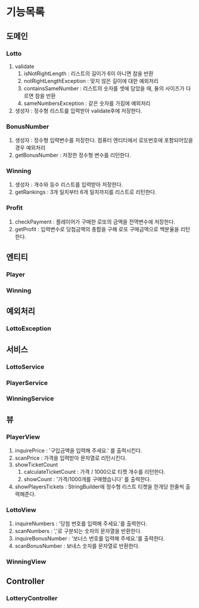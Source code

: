 # 기능목록
## 도메인
### Lotto
1. validate
   1. isNotRightLength : 리스트의 길이가 6이 아니면 참을 반환
   2. notRightLengthException : 맞지 않은 길이에 대한 예외처리
   3. containsSameNumber : 리스트의 숫자를 셋에 담았을 때, 둘의 사이즈가 다르면 참을 반환
   4. sameNumbersException : 같은 숫자를 가짐에 예외처리
2. 생성자 : 정수형 리스트를 입력받아 validate후에 저장한다.

### BonusNumber
1. 생성자 : 정수형 입력변수를 저장한다. 컴퓨터 엔티티에서 로또번호에 포함되어있을 경우 예외처리
2. getBonusNumber : 저장한 정수형 변수를 리턴한다. 

### Winning
1. 생성자 : 개수와 등수 리스트를 입력받아 저장한다. 
2. getRankings : 3개 일치부터 6개 일치까지를 리스트로 리턴한다. 

### Profit
1. checkPayment : 플레이어가 구매한 로또의 금액을 전역변수에 저장한다. 
2. getProfit : 입력변수로 당첨금액의 총합을 구해 로또 구매금액으로 백분율을 리턴한다. 

## 엔티티
### Player

### Winning

## 예외처리
### LottoException

## 서비스
### LottoService

### PlayerService

### WinningService

## 뷰
### PlayerView
1. inquirePrice : '구입금액을 입력해 주세요.' 를 출력시킨다. 
2. scanPrice : 가격을 입력받아 문자열로 리턴시킨다. 
3. showTicketCount
   1. calculateTicketCount : 가격 / 1000으로 티켓 개수를 리턴한다. 
   2. showCount : '가격/1000개를 구매했습니다' 를 출력한다. 
4. showPlayersTickets : StringBuilder에 정수형 리스트 티켓을 한개당 한줄씩 출력해준다.
### LottoView
1. inquireNumbers : '당첨 번호를 입력해 주세요.'를 출력한다. 
2. scanNumbers : ','로 구분되는 숫자의 문자열을 반환한다. 
3. inquireBonusNumber : '보너스 번호를 입력해 주세요.'를 출력한다. 
4. scanBonusNumber : 보내스 숫자를 문자열로 반환한다.
### WinningView

## Controller
### LotteryController